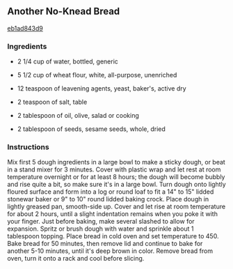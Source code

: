 ## Another No-Knead Bread

[eb1ad843d9](http://www.food.com/recipe/another-no-knead-bread-445305)

### Ingredients

 - 2 1/4 cup of water, bottled, generic

 - 5 1/2 cup of wheat flour, white, all-purpose, unenriched

 - 12 teaspoon of leavening agents, yeast, baker's, active dry

 - 2 teaspoon of salt, table

 - 2 tablespoon of oil, olive, salad or cooking

 - 2 tablespoon of seeds, sesame seeds, whole, dried

### Instructions

Mix first 5 dough ingredients in a large bowl to make a sticky dough, or beat in a stand mixer for 3 minutes. Cover with plastic wrap and let rest at room temperature overnight or for at least 8 hours; the dough will become bubbly and rise quite a bit, so make sure it's in a large bowl. Turn dough onto lightly floured surface and form into a log or round loaf to fit a 14" to 15" lidded stonewar baker or 9" to 10" round lidded baking crock. Place dough in lightly greased pan, smooth-side up. Cover and let rise at room temperature for about 2 hours, until a slight indentation remains when you poke it with your finger. Just before baking, make several slashed to allow for expansion. Spritz or brush dough with water and sprinkle about 1 tablespoon topping. Place bread in cold oven and set temperature to 450. Bake bread for 50 minutes, then remove lid and continue to bake for another 5-10 minutes, until it's deep brown in color. Remove bread from oven, turn it onto a rack and cool before slicing.
